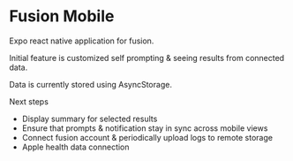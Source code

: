 # Fusion Mobile

Expo react native application for fusion.

Initial feature is customized self prompting & seeing results from connected data.

Data is currently stored using AsyncStorage.

Next steps

- Display summary for selected results
- Ensure that prompts & notification stay in sync across mobile views
- Connect fusion account & periodically upload logs to remote storage
- Apple health data connection
